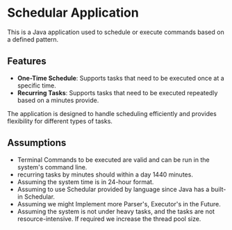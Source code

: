 
# Schedular Application

This is a Java application used to schedule or execute commands based on a defined pattern. 

## Features

- **One-Time Schedule**: Supports tasks that need to be executed once at a specific time.
- **Recurring Tasks**: Supports tasks that need to be executed repeatedly based on a minutes provide.

The application is designed to handle scheduling efficiently and provides flexibility for different types of tasks.


## Assumptions
- Terminal Commands to be executed are valid and can be run in the system's command line.
- recurring tasks by minutes should within a day 1440 minutes.
- Assuming the system time is in 24-hour format.
- Assuming to use Schedular provided by language since Java has a built-in Schedular.
- Assuming we might Implement more Parser's, Executor's in the Future.
- Assuming the system is not under heavy tasks, and the tasks are not resource-intensive. If required we increase the thread pool size.
